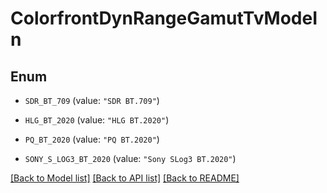 # ColorfrontDynRangeGamutTvModeIn

## Enum


* `SDR_BT_709` (value: `"SDR BT.709"`)

* `HLG_BT_2020` (value: `"HLG BT.2020"`)

* `PQ_BT_2020` (value: `"PQ BT.2020"`)

* `SONY_S_LOG3_BT_2020` (value: `"Sony SLog3 BT.2020"`)


[[Back to Model list]](../README.md#documentation-for-models) [[Back to API list]](../README.md#documentation-for-api-endpoints) [[Back to README]](../README.md)


